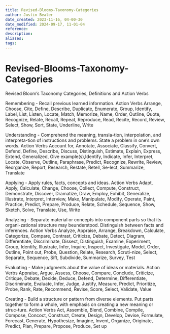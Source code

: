 ```yaml
---
title: Revised-Blooms-Taxonomy-Categories
author: Justin Bealer
date_created: 2023-11-16, 04-00-30
date_modified: 2024-09-17, 11-01-04
reference: 
description: 
aliases: 
tags: 
---
```

# Revised-Blooms-Taxonomy-Categories
Revised Bloom’s Taxonomy Categories, Definitions and Action Verbs

Remembering - Recall previous learned information.
                                Action Verbs
    Arrange, Choose, Cite, Define, Describe, Duplicate, Enumerate, Group, Identify, Label, List, Listen, Locate, Match, Memorize, Name, Order, Outline, Quote, Recognize, Relate, Recall, Repeat, Reproduce, Read, Recite, Record, Review, Select, Show, Sort, State, Underline, Write

Understanding - Comprehend the meaning, transla-tion, interpolation, and interpreta-tion of instructions and problems. State a problem in one’s own words.
                                Action Verbs
    Account for, Annotate, Associate, Classify, Convert, Defend, Define, Describe, Discuss, Distinguish, Estimate, Explain, Express, Extend, Generalized, Give example(s),Identify, Indicate, Infer, Interpret, Locate, Observe, Outline, Paraphrase, Predict, Recognize, Rewrite, Review, Reorganize, Report, Research, Restate, Retell, Se-lect, Summarize, Translate
    
Applying - Apply rules, facts, concepts and ideas.
                                Action Verbs
    Adapt, Apply, Calculate, Change, Choose, Collect, Compute, Construct, Demonstrate, Discover, Dramatize, Draw, Employ, Exhibit, Generalize, Illustrate, Interpret, Interview, Make, Manipulate, Modify, Operate, Paint, Practice, Predict, Prepare, Produce, Relate, Schedule, Sequence, Show, Sketch, Solve, Translate, Use, Write
    
Analyzing - Separate material or concepts into component parts so that its organi-zational structure may beunderstood. Distinguish between facts and inferences.
                                Action Verbs
    Analyze, Appraise, Arrange, Breakdown, Calculate, Categorize, Compare, Contrast, Criticize, Debate, Detect, Diagram, Differentiate, Discriminate, Dissect, Distinguish, Examine, Experiment, Group, Identify, Illustrate, Infer, Inquire, Inspect, Investigate, Model, Order, Outline, Point out, Probe, Question, Relate, Research, Scruti-nize, Select, Separate, Sequence, Sift, Subdivide, Summarize, Survey, Test

Evaluating - Make judgments about the value of ideas or materials.
                                Action Verbs
    Appraise, Argue, Assess, Choose, Compare, Conclude, Criticize, Critique, Debate, Decide, Deduce, Defend, Determine, Differentiate, Discriminate, Evaluate, Infer, Judge, Justify, Measure, Predict, Prioritize, Probe, Rank, Rate, Recommend, Revise, Score, Select, Validate, Value
                                    
Creating - Build a structure or pattern from diverse elements. Put parts together to form a whole, with emphasis on creating a new meaning or struc-ture.
                                Action Verbs
    Act, Assemble, Blend, Combine, Compile, Compose, Concoct, Construct, Create, Design, Develop, Devise, Formulate, Forecast, Generate, Hypothesize, Imagine, Invent, Organize, Originate, Predict, Plan, Prepare, Propose, Produce, Set up
